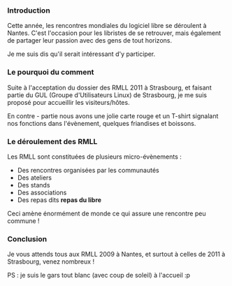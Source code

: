 ### Introduction

Cette année, les rencontres mondiales du logiciel libre se déroulent à Nantes. C'est l'occasion pour les libristes de se retrouver, mais également de partager leur passion avec des gens de tout horizons.

Je me suis dis qu'il serait intéressant d'y participer.

### Le pourquoi du comment

Suite à l'acceptation du dossier des RMLL 2011 à Strasbourg, et faisant partie du GUL (Groupe d'Utilisateurs Linux) de Strasbourg, je me suis proposé pour accueillir les visiteurs/hôtes.

En contre - partie nous avons une jolie carte rouge et un T-shirt signalant nos fonctions dans l'évènement, quelques friandises et boissons.

### Le déroulement des RMLL

Les RMLL sont constituées de plusieurs micro-évènements :

 * Des rencontres organisées par les communautés
 * Des ateliers
 * Des stands
 * Des associations
 * Des repas dits **repas du libre**

Ceci amène énormément de monde ce qui assure une rencontre peu commune !

### Conclusion

Je vous attends tous aux RMLL 2009 à Nantes, et surtout à celles de 2011 à Strasbourg, venez nombreux !

PS : je suis le gars tout blanc (avec coup de soleil) à l'accueil :p

